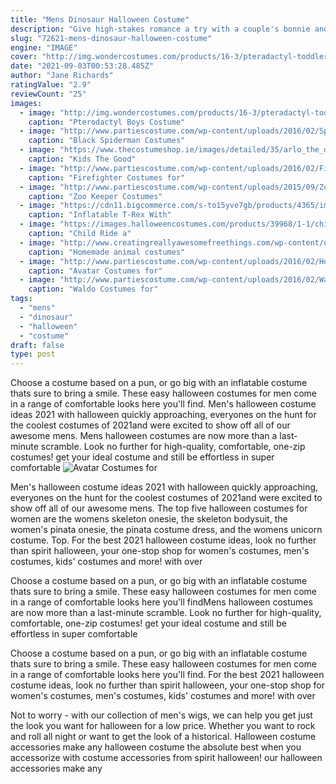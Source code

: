 ```yaml
---
title: "Mens Dinosaur Halloween Costume"
description: "Give high-stakes romance a try with a couple's bonnie and clyde costumeour womens mobster costume with any of our gangster halloween costumes will set the tone. Or stroll up to the costume party"
slug: "72621-mens-dinosaur-halloween-costume"
engine: "IMAGE"
cover: "http://img.wondercostumes.com/products/16-3/pteradactyl-toddler-2t4t.jpg"
date: "2021-09-03T00:53:28.485Z"
author: "Jane Richards"
ratingValue: "2.9"
reviewCount: "25"
images:
  - image: "http://img.wondercostumes.com/products/16-3/pteradactyl-toddler-2t4t.jpg"
    caption: "Pterodactyl Boys Costume"
  - image: "http://www.partiescostume.com/wp-content/uploads/2016/02/Spiderman-Black-Costume.jpg"
    caption: "Black Spiderman Costumes"
  - image: "https://www.thecostumeshop.ie/images/detailed/35/arlo_the_dinosaur.jpg"
    caption: "Kids The Good"
  - image: "http://www.partiescostume.com/wp-content/uploads/2016/02/Firefighter-Toddler-Costume.jpg"
    caption: "Firefighter Costumes for"
  - image: "http://www.partiescostume.com/wp-content/uploads/2015/09/Zoo-Keeper-Costume-Child.jpg"
    caption: "Zoo Keeper Costumes"
  - image: "https://cdn11.bigcommerce.com/s-to15yve7gb/products/4365/images/4637/ru820679-99k__59172.1526684770.500.750.jpg?c=2"
    caption: "Inflatable T-Rex With"
  - image: "https://images.halloweencostumes.com/products/39968/1-1/child-ride-a-dragon-costume.jpg"
    caption: "Child Ride a"
  - image: "http://www.creatingreallyawesomefreethings.com/wp-content/uploads/2012/10/8091504569_37d9a6284a_o.jpg"
    caption: "Homemade animal costumes"
  - image: "http://www.partiescostume.com/wp-content/uploads/2016/02/Homemade-Avatar-Costume.jpg"
    caption: "Avatar Costumes for"
  - image: "http://www.partiescostume.com/wp-content/uploads/2016/02/Waldo-Costume-Women.jpg"
    caption: "Waldo Costumes for"
tags:
  - "mens"
  - "dinosaur"
  - "halloween"
  - "costume"
draft: false
type: post
---
```


Choose a costume based on a pun, or go big with an inflatable costume thats sure to bring a smile. These easy halloween costumes for men come in a range of comfortable looks  here you'll find. Men's halloween costume ideas 2021 with halloween quickly approaching, everyones on the hunt for the coolest costumes of 2021and were excited to show off all of our awesome mens. Mens halloween costumes are now more than a last-minute scramble. Look no further for high-quality, comfortable, one-zip costumes! get your ideal costume and still be effortless in super comfortable
![Avatar Costumes for](http://www.partiescostume.com/wp-content/uploads/2016/02/Homemade-Avatar-Costume.jpg "Avatar Costumes for")

Men&#39;s halloween costume ideas 2021 with halloween quickly approaching, everyones on the hunt for the coolest costumes of 2021and were excited to show off all of our awesome mens. The top five halloween costumes for women are the womens skeleton onesie, the skeleton bodysuit, the women&#39;s pinata onesie, the pinata costume dress, and the womens unicorn costume. Top. For the best 2021 halloween costume ideas, look no further than spirit halloween, your one-stop shop for women&#39;s costumes, men&#39;s costumes, kids&#39; costumes and more! with over
<!--inArticleAds-->

<!--galleryOne-->

Choose a costume based on a pun, or go big with an inflatable costume thats sure to bring a smile. These easy halloween costumes for men come in a range of comfortable looks  here you'll findMens halloween costumes are now more than a last-minute scramble. Look no further for high-quality, comfortable, one-zip costumes! get your ideal costume and still be effortless in super comfortable
<!--inArticleAds-->

<!--galleryTwo-->

Choose a costume based on a pun, or go big with an inflatable costume thats sure to bring a smile. These easy halloween costumes for men come in a range of comfortable looks  here you'll find. For the best 2021 halloween costume ideas, look no further than spirit halloween, your one-stop shop for women's costumes, men's costumes, kids' costumes and more! with over
<!--galleryThree-->

Not to worry - with our collection of men's wigs, we can help you get just the look you want for halloween for a low price. Whether you want to rock and roll all night or want to get the look of a historical. Halloween costume accessories make any halloween costume the absolute best when you accessorize with costume accessories from spirit halloween! our halloween accessories make any